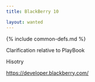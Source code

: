 ```yaml
---
title: BlackBerry 10

layout: wanted
---
```

{% include common-defs.md %}

Clarification relative to PlayBook

Hisotry 

https://developer.blackberry.com/